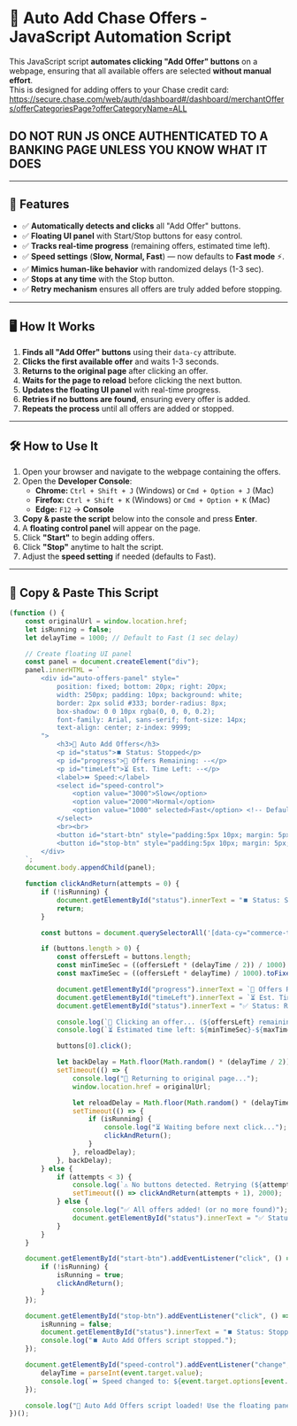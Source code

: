 # 🛒 Auto Add Chase Offers - JavaScript Automation Script

This JavaScript script **automates clicking "Add Offer" buttons** on a webpage, ensuring that all available offers are selected **without manual effort**.  
This is designed for adding offers to your Chase credit card:
    https://secure.chase.com/web/auth/dashboard#/dashboard/merchantOffers/offerCategoriesPage?offerCategoryName=ALL

## DO NOT RUN JS ONCE AUTHENTICATED TO A BANKING PAGE UNLESS YOU KNOW WHAT IT DOES 

---

## 📌 Features
- ✅ **Automatically detects and clicks** all "Add Offer" buttons.
- ✅ **Floating UI panel** with Start/Stop buttons for easy control.
- ✅ **Tracks real-time progress** (remaining offers, estimated time left).
- ✅ **Speed settings** (**Slow, Normal, Fast**) — now defaults to **Fast mode** ⚡.
- ✅ **Mimics human-like behavior** with randomized delays (1-3 sec).
- ✅ **Stops at any time** with the Stop button.
- ✅ **Retry mechanism** ensures all offers are truly added before stopping.

---

## 🖥️ How It Works
1. **Finds all "Add Offer" buttons** using their `data-cy` attribute.
2. **Clicks the first available offer** and waits 1-3 seconds.
3. **Returns to the original page** after clicking an offer.
4. **Waits for the page to reload** before clicking the next button.
5. **Updates the floating UI panel** with real-time progress.
6. **Retries if no buttons are found**, ensuring every offer is added.
7. **Repeats the process** until all offers are added or stopped.

---

## 🛠 How to Use It
1. Open your browser and navigate to the webpage containing the offers.
2. Open the **Developer Console**:
   - **Chrome:** `Ctrl + Shift + J` (Windows) or `Cmd + Option + J` (Mac)
   - **Firefox:** `Ctrl + Shift + K` (Windows) or `Cmd + Option + K` (Mac)
   - **Edge:** `F12` → **Console**
3. **Copy & paste the script** below into the console and press **Enter**.
4. A **floating control panel** will appear on the page.
5. Click **"Start"** to begin adding offers.
6. Click **"Stop"** anytime to halt the script.
7. Adjust the **speed setting** if needed (defaults to Fast).

---

## 📝 Copy & Paste This Script
```javascript
(function () {
    const originalUrl = window.location.href;
    let isRunning = false;
    let delayTime = 1000; // Default to Fast (1 sec delay)

    // Create floating UI panel
    const panel = document.createElement("div");
    panel.innerHTML = `
        <div id="auto-offers-panel" style="
            position: fixed; bottom: 20px; right: 20px;
            width: 250px; padding: 10px; background: white;
            border: 2px solid #333; border-radius: 8px;
            box-shadow: 0 0 10px rgba(0, 0, 0, 0.2);
            font-family: Arial, sans-serif; font-size: 14px;
            text-align: center; z-index: 9999;
        ">
            <h3>🛒 Auto Add Offers</h3>
            <p id="status">⏹️ Status: Stopped</p>
            <p id="progress">🔄 Offers Remaining: --</p>
            <p id="timeLeft">⏳ Est. Time Left: --</p>
            <label>⏩ Speed:</label>
            <select id="speed-control">
                <option value="3000">Slow</option>
                <option value="2000">Normal</option>
                <option value="1000" selected>Fast</option> <!-- Default set to Fast -->
            </select>
            <br><br>
            <button id="start-btn" style="padding:5px 10px; margin: 5px; cursor:pointer;">▶ Start</button>
            <button id="stop-btn" style="padding:5px 10px; margin: 5px; cursor:pointer;">⏹ Stop</button>
        </div>
    `;
    document.body.appendChild(panel);

    function clickAndReturn(attempts = 0) {
        if (!isRunning) {
            document.getElementById("status").innerText = "⏹️ Status: Stopped";
            return;
        }

        const buttons = document.querySelectorAll('[data-cy="commerce-tile-button"]');

        if (buttons.length > 0) {
            const offersLeft = buttons.length;
            const minTimeSec = ((offersLeft * (delayTime / 2)) / 1000).toFixed(0);
            const maxTimeSec = ((offersLeft * delayTime) / 1000).toFixed(0);

            document.getElementById("progress").innerText = `🔄 Offers Remaining: ${offersLeft}`;
            document.getElementById("timeLeft").innerText = `⏳ Est. Time Left: ${minTimeSec}-${maxTimeSec} sec`;
            document.getElementById("status").innerText = "✅ Status: Running...";

            console.log(`📌 Clicking an offer... (${offersLeft} remaining)`);
            console.log(`⏳ Estimated time left: ${minTimeSec}-${maxTimeSec} seconds`);

            buttons[0].click();

            let backDelay = Math.floor(Math.random() * (delayTime / 2)) + delayTime;
            setTimeout(() => {
                console.log("🔄 Returning to original page...");
                window.location.href = originalUrl;

                let reloadDelay = Math.floor(Math.random() * (delayTime / 2)) + delayTime;
                setTimeout(() => {
                    if (isRunning) {
                        console.log("⏳ Waiting before next click...");
                        clickAndReturn();
                    }
                }, reloadDelay);
            }, backDelay);
        } else {
            if (attempts < 3) {
                console.log(`⚠️ No buttons detected. Retrying (${attempts + 1}/3)...`);
                setTimeout(() => clickAndReturn(attempts + 1), 2000);
            } else {
                console.log("✅ All offers added! (or no more found)");
                document.getElementById("status").innerText = "✅ Status: Completed!";
            }
        }
    }

    document.getElementById("start-btn").addEventListener("click", () => {
        if (!isRunning) {
            isRunning = true;
            clickAndReturn();
        }
    });

    document.getElementById("stop-btn").addEventListener("click", () => {
        isRunning = false;
        document.getElementById("status").innerText = "⏹️ Status: Stopped";
        console.log("⏹️ Auto Add Offers script stopped.");
    });

    document.getElementById("speed-control").addEventListener("change", (event) => {
        delayTime = parseInt(event.target.value);
        console.log(`⏩ Speed changed to: ${event.target.options[event.target.selectedIndex].text}`);
    });

    console.log("🚀 Auto Add Offers script loaded! Use the floating panel to start.");
})();
